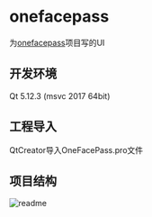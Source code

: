 # onefacepass
为[onefacepass](https://github.com/onefacepass)项目写的UI

## 开发环境

Qt 5.12.3 (msvc 2017 64bit)

## 工程导入

QtCreator导入OneFacePass.pro文件

## 项目结构 

![readme](https://github.com/seahime/onefacepass/blob/master/snap/readme.png?raw=true)

